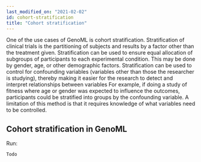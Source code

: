 ```yaml
---
last_modified_on: "2021-02-02"
id: cohort-stratification
title: "Cohort stratification"
---
```


One of the use cases of GenoML is cohort stratification. Stratification of clinical trials is the partitioning of subjects and results by a factor other than the treatment given. Stratification can be used to ensure equal allocation of subgroups of participants to each experimental condition. This may be done by gender, age, or other demographic factors. Stratification can be used to control for confounding variables (variables other than those the researcher is studying), thereby making it easier for the research to detect and interpret relationships between variables For example, if doing a study of fitness where age or gender was expected to influence the outcomes, participants could be stratified into groups by the confounding variable. A limitation of this method is that it requires knowledge of what variables need to be controlled.

## Cohort stratification in GenoML
Run:

`Todo`